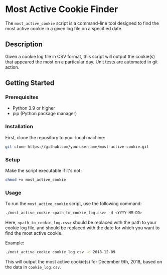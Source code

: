 # Most Active Cookie Finder

The `most_active_cookie` script is a command-line tool designed to find the most active cookie in a given log file on a specified date.

## Description

Given a cookie log file in CSV format, this script will output the cookie(s) that appeared the most on a particular day. Unit tests are automated in git action.

## Getting Started

### Prerequisites

- Python 3.9 or higher
- pip (Python package manager)

### Installation

First, clone the repository to your local machine:

```bash
git clone https://github.com/yourusername/most-active-cookie.git
```

### Setup

Make the script executable if it's not:

```bash
chmod +x most_active_cookie
```

### Usage

To run the `most_active_cookie` script, use the following command:
```bash
./most_active_cookie <path_to_cookie_log.csv> -d <YYYY-MM-DD>
```

Here, `<path_to_cookie_log.csv>` should be replaced with the path to your cookie log file, and <YYYY-MM-DD> should be replaced with the date for which you want to find the most active cookie.

Example:
```bash
./most_active_cookie cookie_log.csv -d 2018-12-09
```

This will output the most active cookie(s) for December 9th, 2018, based on the data in `cookie_log.csv`.
